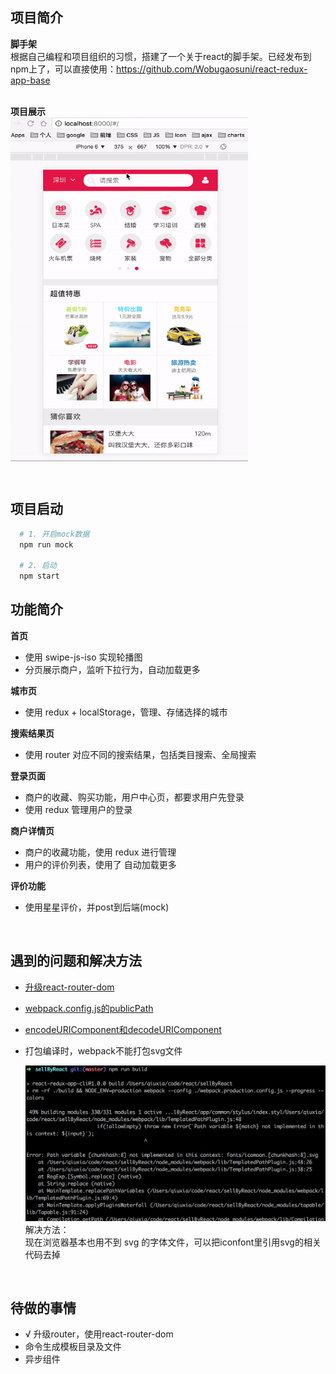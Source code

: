 ## 项目简介

**脚手架**  <br />
根据自己编程和项目组织的习惯，搭建了一个关于react的脚手架。已经发布到npm上了，可以直接使用：https://github.com/Wobugaosuni/react-redux-app-base
<br />
<br />

**项目展示**  <br />
<img src="images/sellByReact.gif" width = "380" height = "550" alt="" align=center />

<br />

## 项目启动

```bash
  # 1. 开启mock数据
  npm run mock

  # 2. 启动
  npm start
```

## 功能简介

**首页**  <br />
- 使用 swipe-js-iso 实现轮播图
- 分页展示商户，监听下拉行为，自动加载更多

**城市页**  <br />
- 使用 redux + localStorage，管理、存储选择的城市

**搜索结果页**  <br />
- 使用 router 对应不同的搜索结果，包括类目搜索、全局搜索

**登录页面**  <br />
- 商户的收藏、购买功能，用户中心页，都要求用户先登录
- 使用 redux 管理用户的登录

**商户详情页**  <br />
- 商户的收藏功能，使用 redux 进行管理
- 用户的评价列表，使用了 自动加载更多

**评价功能**  <br />
- 使用星星评价，并post到后端(mock)

<br />

## 遇到的问题和解决方法

- [升级react-router-dom](./doc/1.升级react-router-dom的一些坑.md)

- [webpack.config.js的publicPath](./doc/2.刷新页面时，js文件404NotFound.md)

- [encodeURIComponent和decodeURIComponent](./doc/encodeURIComponent和decodeURIComponent.md)

- 打包编译时，webpack不能打包svg文件
  <div align=center>
    <img src="./images/build-error.jpeg" width="500" alt="error" />
  </div>
  解决方法： <br />
  现在浏览器基本也用不到 svg 的字体文件，可以把iconfont里引用svg的相关代码去掉

<br />

## 待做的事情

- √ 升级router，使用react-router-dom
- 命令生成模板目录及文件
- 异步组件

